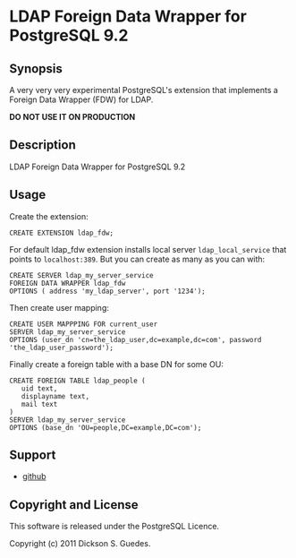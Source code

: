 LDAP Foreign Data Wrapper for PostgreSQL 9.2
============================================

Synopsis
--------

A very very very experimental PostgreSQL's extension that implements a Foreign Data Wrapper (FDW) for LDAP. 

**DO NOT USE IT ON PRODUCTION**

Description
-----------

LDAP Foreign Data Wrapper for PostgreSQL 9.2

Usage
-----

Create the extension:

    CREATE EXTENSION ldap_fdw;

For default ldap_fdw extension installs local server `ldap_local_service` that points to `localhost:389`. But you can create as many as you can with:

    CREATE SERVER ldap_my_server_service
    FOREIGN DATA WRAPPER ldap_fdw
    OPTIONS ( address 'my_ldap_server', port '1234');

Then create user mapping:

	CREATE USER MAPPPING FOR current_user
    SERVER ldap_my_server_service
    OPTIONS (user_dn 'cn=the_ldap_user,dc=example,dc=com', password 'the_ldap_user_password');

Finally create a foreign table with a base DN for some OU:

    CREATE FOREIGN TABLE ldap_people (
       uid text,
       displayname text,
       mail text
    )
    SERVER ldap_my_server_service
    OPTIONS (base_dn 'OU=people,DC=example,DC=com');


Support
-------

* [github](http://github.net/guedes/ldap_fdw)

Copyright and License
---------------------

This software is released under the PostgreSQL Licence.

Copyright (c) 2011 Dickson S. Guedes.

